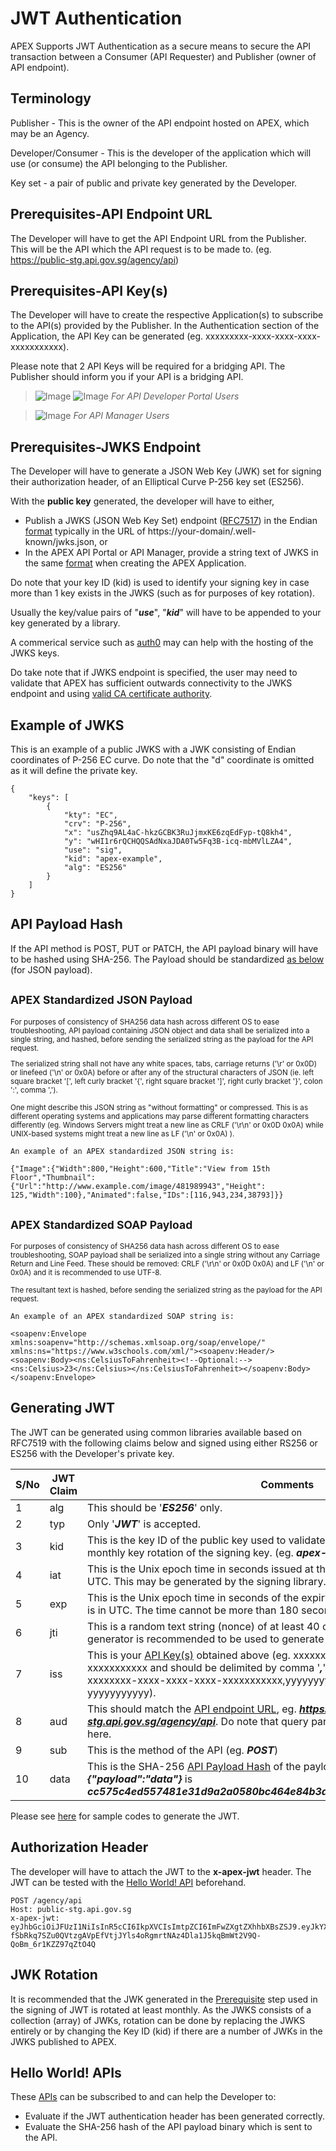 # JWT Authentication

APEX Supports JWT Authentication as a secure means to secure the API transaction between a Consumer (API Requester) and Publisher (owner of API endpoint).

## Terminology

Publisher - This is the owner of the API endpoint hosted on APEX, which may be an Agency.

Developer/Consumer - This is the developer of the application which will use (or consume) the API belonging to the Publisher.

Key set - a pair of public and private key generated by the Developer.

## Prerequisites-API Endpoint URL

The Developer will have to get the API Endpoint URL from the Publisher. This will be the API which the API request is to be made to. (eg. <https://public-stg.api.gov.sg/agency/api>)

## Prerequisites-API Key(s)

The Developer will have to create the respective Application(s) to subscribe to the API(s) provided by the Publisher. In the Authentication section of the Application, the API Key can be generated (eg. xxxxxxxxx-xxxx-xxxx-xxxx-xxxxxxxxxxx).

Please note that 2 API Keys will be required for a bridging API. The Publisher should inform you if your API is a bridging API.

> ![Image](../dev/image/api-key-portal-1.png) ![Image](../dev/image/api-key-portal-2.png) _For API Developer Portal Users_

> ![Image](../dev/image/api-key-manager-1.png) _For API Manager Users_

## Prerequisites-JWKS Endpoint

The Developer will have to generate a JSON Web Key (JWK) set for signing their authorization header, of an Elliptical Curve P-256 key set (ES256).

With the **public key** generated, the developer will have to either,

- Publish a JWKS (JSON Web Key Set) endpoint ([RFC7517](https://www.rfc-editor.org/rfc/rfc7517#appendix-A.1)) in the Endian [format](#example-of-jwks) typically in the URL of https://your-domain/.well-known/jwks.json, or
- In the APEX API Portal or API Manager, provide a string text of JWKS in the same [format](#example-of-jwks) when creating the APEX Application.

Do note that your key ID (kid) is used to identify your signing key in case more than 1 key exists in the JWKS (such as for purposes of key rotation).

Usually the key/value pairs of "**_use_**", "**_kid_**" will have to be appended to your key generated by a library.

A commerical service such as [auth0](https://auth0.com/docs/secure/tokens/json-web-tokens/json-web-key-sets#:~:text=The%20JSON%20Web%20Key%20Set,signing%20JWTs%3A%20RS256%20and%20HS256.) may can help with the hosting of the JWKS keys.

Do take note that if JWKS endpoint is specified, the user may need to validate that APEX has sufficient outwards connectivity to the JWKS endpoint and using [valid CA certificate authority](https://docs.developer.tech.gov.sg/docs/apex-cloud-troubleshooting-guide/docs/networking/networking-issues).


## Example of JWKS

This is an example of a public JWKS with a JWK consisting of Endian coordinates of P-256 EC curve. Do note that the "d" coordinate is omitted as it will define the private key.

```
{
    "keys": [
        {
            "kty": "EC",
            "crv": "P-256",
            "x": "usZhq9AL4aC-hkzGCBK3RuJjmxKE6zqEdFyp-tQ8kh4",
            "y": "wHI1r6rQCHQQSAdNxaJDA0Tw5Fq3B-icq-mbMVlLZA4",
            "use": "sig",
            "kid": "apex-example",
            "alg": "ES256"
        }
    ]
}
```

<!-- TODO: Add image -->

## API Payload Hash

If the API method is POST, PUT or PATCH, the API payload binary will have to be hashed using SHA-256. The Payload should be standardized [as below](#apex-standardized-json-payload) (for JSON payload).

<!-- TODO: Optionally Include Sample Code -->

## <small>**APEX Standardized JSON Payload**

For purposes of consistency of SHA256 data hash across different OS to ease troubleshooting, API payload containing JSON object and data shall be serialized into a single string, and hashed, before sending the serialized string as the payload for the API request.

The serialized string shall not have any white spaces, tabs, carriage returns ('\r' or 0x0D) or linefeed ('\n' or 0x0A) before or after any of the structural characters of JSON (ie. left square bracket '[', left curly bracket '{', right square bracket ']', right curly bracket '}', colon ':', comma ',').

One might describe this JSON string as "without formatting" or compressed.
This is as different operating systems and applications may parse different formatting characters differently (eg. Windows Servers might treat a new line as CRLF ('\r\n' or 0x0D 0x0A) while UNIX-based systems might treat a new line as LF ('\n' or 0x0A) ).</small>

```
An example of an APEX standardized JSON string is:

{"Image":{"Width":800,"Height":600,"Title":"View from 15th Floor","Thumbnail":{"Url":"http://www.example.com/image/481989943","Height": 125,"Width":100},"Animated":false,"IDs":[116,943,234,38793]}}
```

## <small>**APEX Standardized SOAP Payload**

For purposes of consistency of SHA256 data hash across different OS to ease troubleshooting, SOAP payload shall be serialized into a single string without any Carriage Return and Line Feed. These should be removed: CRLF ('\r\n' or 0x0D 0x0A) and LF ('\n' or 0x0A) and it is recommended to use UTF-8.

The resultant text is hashed, before sending the serialized string as the payload for the API request.</small>

```
An example of an APEX standardized SOAP string is:

<soapenv:Envelope xmlns:soapenv="http://schemas.xmlsoap.org/soap/envelope/" xmlns:ns="https://www.w3schools.com/xml/"><soapenv:Header/><soapenv:Body><ns:CelsiusToFahrenheit><!--Optional:--><ns:Celsius>23</ns:Celsius></ns:CelsiusToFahrenheit></soapenv:Body></soapenv:Envelope>
```

## Generating JWT

The JWT can be generated using common libraries available based on RFC7519 with the following claims below and signed using either RS256 or ES256 with the Developer's private key.

| S/No | JWT Claim | Comments                                                                                                                                                                                                                                                 |
| ---- | --------- | -------------------------------------------------------------------------------------------------------------------------------------------------------------------------------------------------------------------------------------------------------- |
| 1    | alg       | This should be '**_ES256_**' only.                                                                                                                                                                                                                       |
| 2    | typ       | Only '**_JWT_**' is accepted.                                                                                                                                                                                                                            |
| 3    | kid       | This is the key ID of the public key used to validate signature. APEX recommends monthly key rotation of the signing key. (eg. **_apex-example_**)                                                                                                       |
| 4    | iat       | This is the Unix epoch time in seconds issued at the of API call. The time zone is in UTC. This may be generated by the signing library.                                                                                                                 |
| 5    | exp       | This is the Unix epoch time in seconds of the expiry time of this JWT. The time zone is in UTC. The time cannot be more than 180 seconds from the **_iat_**.                                                                                             |
| 6    | jti       | This is a random text string (nonce) of at least 40 characters. A random UUIDv4 generator is recommended to be used to generate this.                                                                                                                    |
| 7    | iss       | This is your [API Key(s)](#prerequisites-api-keys) obtained above (eg. xxxxxxxx-xxxx-xxxx-xxxx-xxxxxxxxxxx and should be delimited by comma '**_,_**' if there are 2 keys (eg. xxxxxxxx-xxxx-xxxx-xxxx-xxxxxxxxxxx,yyyyyyyy-yyyy-yyyy-yyyy-yyyyyyyyyyy). |
| 8    | aud       | This should match the [API endpoint URL](#prerequisites-api-endpoint-url), eg. ***https://public-stg.api.gov.sg/agency/api***. Do note that query parameters are NOT to be included here.                                                                |
| 9    | sub       | This is the method of the API (eg. **_POST_**)                                                                                                                                                                                                           |
| 10   | data      | This is the SHA-256 [API Payload Hash](#api-payload-hash) of the payload of API.(eg. SHA-256 hash of **_{"payload":"data"}_** is **_cc575c4ed557481e31d9a2a0580bc464e84b3a79c5fc94e4fd94ba33b3e54dbc_**                                                  |

Please see [here](docs/sample-codes/jwt-auth.md) for sample codes to generate the JWT.

## Authorization Header

The developer will have to attach the JWT to the **x-apex-jwt** header. The JWT can be tested with the [Hello World! API](docs/hello-world/jwt-auth.md) beforehand.

```
POST /agency/api
Host: public-stg.api.gov.sg
x-apex-jwt: eyJhbGciOiJFUzI1NiIsInR5cCI6IkpXVCIsImtpZCI6ImFwZXgtZXhhbXBsZSJ9.eyJkYXRhIjoiY2M1NzVjNGVkNTU3NDgxZTMxZDlhMmEwNTgwYmM0NjRlODRiM2E3OWM1ZmM5NGU0ZmQ5NGJhMzNiM2U1NGRiYyIsImlhdCI6MTY2NzAyMDM2MSwiZXhwIjoxNjY3MDIwNTQxLCJhdWQiOiJodHRwczovL3B1YmxpYy1zdGcuYXBpLmdvdi5zZy9hZ2VuY3kvYXBpIiwiaXNzIjoieHh4eHh4eHgteHh4eC14eHh4LXh4eHgteHh4eHh4eHh4eHgseXl5eXl5eXkteXl5eS15eXl5LXl5eXkteXl5eXl5eXl5eXkiLCJzdWIiOiJQT1NUIiwianRpIjoiZWZhNjZlMWQtNjNjMS00MGViLWFkMWMtZmVkMTQ5OGYxMWU3In0.UzQzgMlFWJ-fSbRkq7SZu0QVtzgAVpEfVtjJYls4oRgmrtNAz4Dla1J5kqBmWt2V9Q-QoBm_6r1KZZ97qZtO4Q
```

## JWK Rotation

It is recommended that the JWK generated in the [Prerequisite](#prerequisites-jwks-endpoint) step used in the signing of JWT is rotated at least monthly. As the JWKS consists of a collection (array) of JWKs, rotation can be done by replacing the JWKS entirely or by changing the Key ID (kid) if there are a number of JWKs in the JWKS published to APEX.

## Hello World! APIs

These [APIs](docs/hello-world/jwt-auth.md) can be subscribed to and can help the Developer to:

- Evaluate if the JWT authentication header has been generated correctly.
- Evaluate the SHA-256 hash of the API payload binary which is sent to the API.
